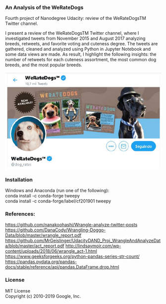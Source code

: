 ### An Analysis of the WeRateDogs
Fourth project of Nanodegree Udacity: review of the WeRateDogsTM Twitter channel.<br/> 

I present a review of the WeRateDogsTM Twitter channel, where I investigated tweets from November 2015 and August 2017 analyzing breeds, retweets, and favorite voting and cuteness degree. The tweets are gathered, cleaned and analyzed using Python in Jupyter Notebook and some data views are made. As result, I highlight the following insights: the number of retweets for each cuteness assortment, the most common dog breeds, and the most popular breeds.<br/> 

<img src = "images/WeRateDogs.png" align="middle" width=600>  <br/> 

### Installation<br/> 
Windows and Anaconda (run one of the following):<br/> 
conda install -c conda-forge tweepy<br/> 
conda install -c conda-forge/label/cf201901 tweepy <br/> 

### References:
https://github.com/nanakoohashi/Wrangle-analyze-twitter-posts
https://github.com/DanaCody/Wrangling-Doggo-Data/blob/master/wrangle_report.pdf
https://github.com/MrGeislinger/UdacityDAND_Proj_WrangleAndAnalyzeData/blob/master/act_report.pdf
http://lindsaymoir.com/wp-content/uploads/2018/06/wrangle_act-1.html
https://www.geeksforgeeks.org/python-pandas-series-str-count/
https://pandas.pydata.org/pandas-docs/stable/reference/api/pandas.DataFrame.drop.html


### License
MIT License<br/> 
Copyright (c) 2010-2019 Google, Inc. 



